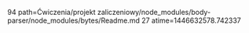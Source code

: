 94 path=Ćwiczenia/projekt zaliczeniowy/node_modules/body-parser/node_modules/bytes/Readme.md
27 atime=1446632578.742337
